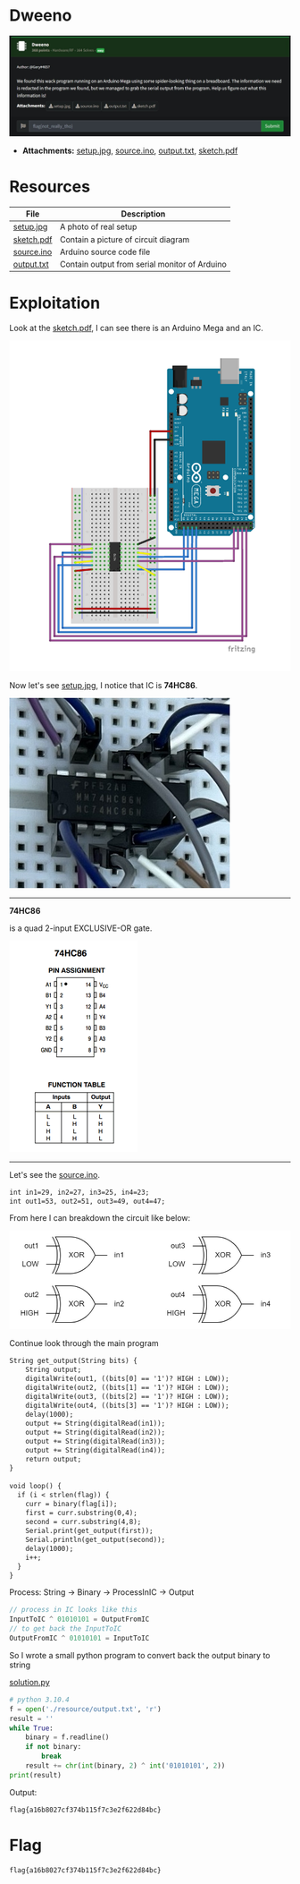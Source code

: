 # Dweeno

![dweeno.jpg](resource/dweeno.jpg)

- __Attachments:__ [setup.jpg](resource/setup.jpg), [source.ino](resource/source.ino), [output.txt](resource/output.txt), [sketch.pdf](resource/sketch.pdf)

# Resources
| File | Description |
|------|-------------|
| [setup.jpg](resource/setup.jpg) | A photo of real setup |
| [sketch.pdf](resource/sketch.pdf) | Contain a picture of circuit diagram |
| [source.ino](resource/source.ino) | Arduino source code file
| [output.txt](resource/output.txt) | Contain output from serial monitor of Arduino |

# Exploitation

Look at the [sketch.pdf](resource/sketch.pdf), I can see there is an Arduino Mega and an IC.

![sketch.jpg](resource/sketch.jpg)

Now let's see [setup.jpg](resource/setup.jpg), I notice that IC is __74HC86__.

![chip.jpg](chip.jpg)

---

__74HC86__

is a quad 2-input EXCLUSIVE-OR gate.

![74HC86.png](74HC86.png)

---

Let's see the [source.ino](resource/source.ino).

```arduino
int in1=29, in2=27, in3=25, in4=23;
int out1=53, out2=51, out3=49, out4=47;
```

From here I can breakdown the circuit like below:

![logic-gate.jpg](logic-gate.jpg)

Continue look through the main program

```arduino
String get_output(String bits) {
    String output;
    digitalWrite(out1, ((bits[0] == '1')? HIGH : LOW));
    digitalWrite(out2, ((bits[1] == '1')? HIGH : LOW));
    digitalWrite(out3, ((bits[2] == '1')? HIGH : LOW));
    digitalWrite(out4, ((bits[3] == '1')? HIGH : LOW));
    delay(1000);
    output += String(digitalRead(in1));
    output += String(digitalRead(in2));
    output += String(digitalRead(in3));
    output += String(digitalRead(in4));
    return output;
}

void loop() {
  if (i < strlen(flag)) {
    curr = binary(flag[i]);
    first = curr.substring(0,4);
    second = curr.substring(4,8);
    Serial.print(get_output(first));
    Serial.println(get_output(second));
    delay(1000);
    i++;
  }
}
```


Process: String -> Binary -> ProcessInIC -> Output

```js
// process in IC looks like this
InputToIC ^ 01010101 = OutputFromIC
// to get back the InputToIC
OutputFromIC ^ 01010101 = InputToIC
```

So I wrote a small python program to convert back the output binary to string

[solution.py](solution.py)

```py
# python 3.10.4
f = open('./resource/output.txt', 'r')
result = ''
while True:
    binary = f.readline()
    if not binary:
        break
    result += chr(int(binary, 2) ^ int('01010101', 2))
print(result)
```

Output:
```console
flag{a16b8027cf374b115f7c3e2f622d84bc}
```


# Flag

```
flag{a16b8027cf374b115f7c3e2f622d84bc}
```																																																																																					